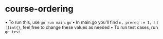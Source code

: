 # course-ordering

• To run this, use `go run main.go`
• In main.go you'll find `n, prereq := 1, [][]int{}`, feel free to change these values as needed
• To run test cases, run `go test`
